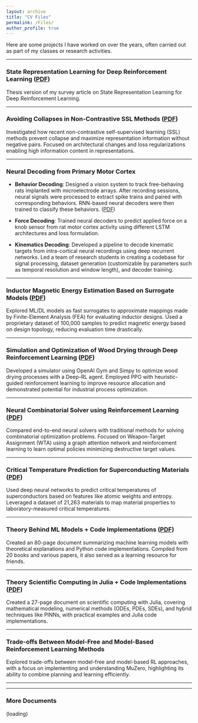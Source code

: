 ```yaml
---
layout: archive
title: "CV Files"
permalink: /Files/
author_profile: true
---
```



Here are some projects I have worked on over the years, often carried out as part of my classes or research activities.


---

### State Representation Learning for Deep Reinforcement Learning ([PDF](https://o2-ch4.github.io/files/Thesis_SRL.pdf))
Thesis version of my survey article on State Representation Learning for Deep Reinforcement Learning.


---


### Avoiding Collapses in Non-Contrastive SSL Methods ([PDF](https://o2-ch4.github.io/files/Report_SSL.pdf))
Investigated how recent non-contrastive self-supervised learning (SSL) methods prevent collapse and maximize representation information without negative pairs. Focused on architectural changes and loss regularizations enabling high information content in representations.

---

### Neural Decoding from Primary Motor Cortex

- **Behavior Decoding**: Designed a vision system to track free-behaving rats implanted with microelectrode arrays. After recording sessions, neural signals were processed to extract spike trains and paired with corresponding behaviors. RNN-based neural decoders were then trained to classify these behaviors. ([PDF](https://o2-ch4.github.io/files/BCI_B_Decoding.pdf))

- **Force Decoding**: Trained neural decoders to predict applied force on a knob sensor from rat motor cortex activity using different LSTM architectures and loss formulation. 

- **Kinematics Decoding**: Developed a pipeline to decode kinematic targets from intra-cortical neural recordings using deep recurrent networks. Led a team of research students in creating a codebase for signal processing, dataset generation (customizable by parameters such as temporal resolution and window length), and decoder training.


---


### Inductor Magnetic Energy Estimation Based on Surrogate Models ([PDF](https://o2-ch4.github.io/files/Surrogate_Inductor.pdf))
Explored ML/DL models as fast surrogates to approximate mappings made by Finite-Element Analysis (FEA) for evaluating inductor designs. Used a proprietary dataset of 100,000 samples to predict magnetic energy based on design topology, reducing evaluation time drastically.

---

### Simulation and Optimization of Wood Drying through Deep Reinforcement Learning ([PDF](https://o2-ch4.github.io/files/Wood_Drying.pdf))
Developed a simulator using OpenAI Gym and Simpy to optimize wood drying processes with a Deep-RL agent. Employed PPO with heuristic-guided reinforcement learning to improve resource allocation and demonstrated potential for industrial process optimization.

---

### Neural Combinatorial Solver using Reinforcement Learning ([PDF](https://o2-ch4.github.io/files/WTA_Report.pdf))
Compared end-to-end neural solvers with traditional methods for solving combinatorial optimization problems. Focused on Weapon-Target Assignment (WTA) using a graph attention network and reinforcement learning to learn optimal policies minimizing destructive target values.

---

### Critical Temperature Prediction for Superconducting Materials ([PDF](https://o2-ch4.github.io/files/Superconducting_T.pdf))
Used deep neural networks to predict critical temperatures of superconductors based on features like atomic weights and entropy. Leveraged a dataset of 21,263 materials to map material properties to laboratory-measured critical temperatures.

---

### Theory Behind ML Models + Code Implementations ([PDF](https://o2-ch4.github.io/files/ML_Notebooks.pdf))
Created an 80-page document summarizing machine learning models with theoretical explanations and Python code implementations. Compiled from 20 books and various papers, it also served as a learning resource for friends.


---

### Theory Scientific Computing in Julia + Code Implementations ([PDF](https://o2-ch4.github.io/files/Julia_Notebooks.pdf))
Created a 27-page document on scientific computing with Julia, covering mathematical modeling, numerical methods (ODEs, PDEs, SDEs), and hybrid techniques like PINNs, with practical examples and Julia code implementations.

---

### Trade-offs Between Model-Free and Model-Based Reinforcement Learning Methods
Explored trade-offs between model-free and model-based RL approaches, with a focus on implementing and understanding MuZero, highlighting its ability to combine planning and learning efficiently.

---
---


### More Documents

(loading)


